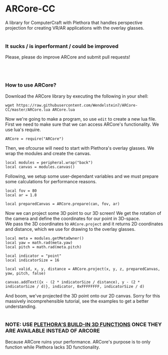 # ARCore-CC
A library for ComputerCraft with Plethora that handles perspective projection for creating VR/AR applications with the overlay glasses.
<br><br>
### It sucks / is inperformant / could be improved
Please, please do improve ARCore and submit pull requests!

<br><br>
### How to use ARCore?

Download the ARCore library by executing the following in your shell:
```
wget https://raw.githubusercontent.com/Wendelstein7/ARCore-CC/master/ARCore.lua ARCore.lua
```

Now we're going to make a program, so use `edit` to create a new lua file.
First we need to make sure that we can access ARCore's functionality. We use lua's require.<br>
```
ARCore = require("ARCore")
```

Then, we ofcourse will need to start with Plethora's overlay glasses. We wrap the modules and create the canvas.
```
local modules = peripheral.wrap("back")
local canvas = modules.canvas()
```

Following, we setup some user-dependant variables and we must prepare some calculations for performance reasons.
```
local fov = 80
local ar = 1.8

local preparedCanvas = ARCore.prepare(can, fov, ar)
```

Now we can project some 3D point to our 3D screen! We get the rotation of the camera and define the coordinates for our point in 3D-space. <br>We pass the 3D coordinates to `ARCore.project` and it returns 2D coordinates and distance, which we use for drawing to the overlay glasses.
```
local meta = modules.getMetaOwner()
local yaw = math.rad(meta.yaw)
local pitch = math.rad(meta.pitch)

local indicator = "point"
local indicatorSize = 16

local valid, x, y, distance = ARCore.project(x, y, z, preparedCanvas, yaw, pitch, false)

canvas.addText({x - (2 * indicatorSize / distance), y - (2 * indicatorSize / d)}, indicator, 0xFFFFFFFF, indicatorSize / d)
```

And boom, we've projected the 3D point onto our 2D canvas. Sorry for this massively incomprehensible tutorial, see the examples to get a better understanding.
<br><br>
### NOTE: USE [PLETHORA'S BUILD-IN 3D FUNCTIONS](https://github.com/SquidDev-CC/plethora/pull/106) ONCE THEY ARE AVAILABLE INSTEAD OF ARCORE
Because ARCore ruins your performance. ARCore's purpose is to only function while Plethora lacks 3D functionality.
